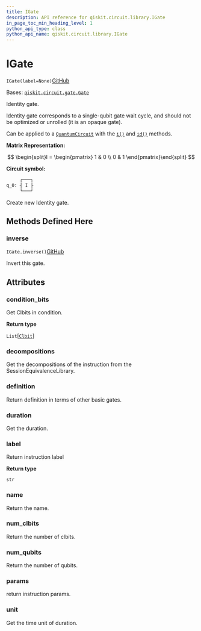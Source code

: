 ```yaml
---
title: IGate
description: API reference for qiskit.circuit.library.IGate
in_page_toc_min_heading_level: 1
python_api_type: class
python_api_name: qiskit.circuit.library.IGate
---
```


# IGate

<span id="qiskit.circuit.library.IGate" />

`IGate(label=None)`[GitHub](https://github.com/qiskit/qiskit/tree/stable/0.22/qiskit/circuit/library/standard_gates/i.py "view source code")

Bases: [`qiskit.circuit.gate.Gate`](qiskit.circuit.Gate "qiskit.circuit.gate.Gate")

Identity gate.

Identity gate corresponds to a single-qubit gate wait cycle, and should not be optimized or unrolled (it is an opaque gate).

Can be applied to a [`QuantumCircuit`](qiskit.circuit.QuantumCircuit "qiskit.circuit.QuantumCircuit") with the [`i()`](qiskit.circuit.QuantumCircuit#i "qiskit.circuit.QuantumCircuit.i") and [`id()`](qiskit.circuit.QuantumCircuit#id "qiskit.circuit.QuantumCircuit.id") methods.

**Matrix Representation:**

$$
\begin{split}I = \begin{pmatrix}
        1 & 0 \\
        0 & 1
    \end{pmatrix}\end{split}
$$

**Circuit symbol:**

```python
     ┌───┐
q_0: ┤ I ├
     └───┘
```

Create new Identity gate.

## Methods Defined Here

### inverse

<span id="qiskit.circuit.library.IGate.inverse" />

`IGate.inverse()`[GitHub](https://github.com/qiskit/qiskit/tree/stable/0.22/qiskit/circuit/library/standard_gates/i.py "view source code")

Invert this gate.

## Attributes

<span id="qiskit.circuit.library.IGate.condition_bits" />

### condition\_bits

Get Clbits in condition.

**Return type**

`List`\[[`Clbit`](qiskit.circuit.Clbit "qiskit.circuit.classicalregister.Clbit")]

<span id="qiskit.circuit.library.IGate.decompositions" />

### decompositions

Get the decompositions of the instruction from the SessionEquivalenceLibrary.

<span id="qiskit.circuit.library.IGate.definition" />

### definition

Return definition in terms of other basic gates.

<span id="qiskit.circuit.library.IGate.duration" />

### duration

Get the duration.

<span id="qiskit.circuit.library.IGate.label" />

### label

Return instruction label

**Return type**

`str`

<span id="qiskit.circuit.library.IGate.name" />

### name

Return the name.

<span id="qiskit.circuit.library.IGate.num_clbits" />

### num\_clbits

Return the number of clbits.

<span id="qiskit.circuit.library.IGate.num_qubits" />

### num\_qubits

Return the number of qubits.

<span id="qiskit.circuit.library.IGate.params" />

### params

return instruction params.

<span id="qiskit.circuit.library.IGate.unit" />

### unit

Get the time unit of duration.

